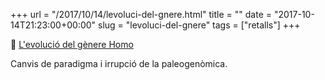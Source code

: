 +++
url = "/2017/10/14/levoluci-del-gnere.html"
title = ""
date = "2017-10-14T21:23:00+00:00"
slug = "levoluci-del-gnere"
tags = ["retalls"]
+++

&#128206; [L'evolució del gènere Homo](https://metode.cat/revistes-metode/monografics/levolucio-genere-homo.html)

Canvis de paradigma i irrupció de la paleogenòmica.

